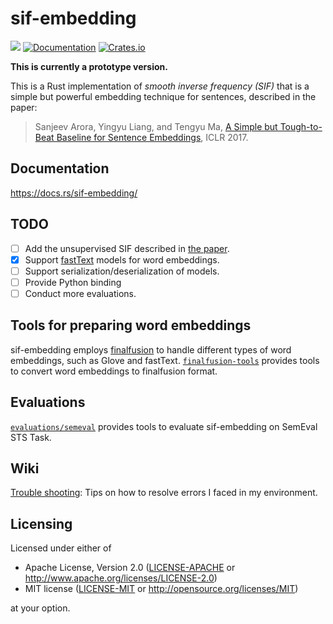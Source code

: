 # sif-embedding

![](https://github.com/kampersanda/sif-embedding/actions/workflows/rust.yml/badge.svg)
[![Documentation](https://docs.rs/sif-embedding/badge.svg)](https://docs.rs/sif-embedding)
[![Crates.io](https://img.shields.io/crates/v/sif-embedding.svg)](https://crates.io/crates/sif-embedding)

**This is currently a prototype version.**

This is a Rust implementation of *smooth inverse frequency (SIF)* that is a simple but powerful embedding technique for sentences, described in the paper:

> Sanjeev Arora, Yingyu Liang, and Tengyu Ma,
> [A Simple but Tough-to-Beat Baseline for Sentence Embeddings](https://openreview.net/forum?id=SyK00v5xx),
> ICLR 2017.

## Documentation

https://docs.rs/sif-embedding/

## TODO

- [ ] Add the unsupervised SIF described in [the paper](https://aclanthology.org/W18-3012/).
- [x] Support [fastText](https://fasttext.cc/) models for word embeddings.
- [ ] Support serialization/deserialization of models.
- [ ] Provide Python binding
- [ ] Conduct more evaluations.

## Tools for preparing word embeddings

sif-embedding employs [finalfusion](https://docs.rs/finalfusion/) to handle different types of word embeddings, such as Glove and fastText.
[`finalfusion-tools`](./finalfusion-tools) provides tools to convert word embeddings to finalfusion format.

## Evaluations

[`evaluations/semeval`](./evaluations/semeval) provides tools to evaluate sif-embedding on SemEval STS Task.

## Wiki

[Trouble shooting](https://github.com/kampersanda/sif-embedding/wiki/Trouble-shooting): Tips on how to resolve errors I faced in my environment.

## Licensing

Licensed under either of

 * Apache License, Version 2.0
   ([LICENSE-APACHE](LICENSE-APACHE) or http://www.apache.org/licenses/LICENSE-2.0)
 * MIT license
   ([LICENSE-MIT](LICENSE-MIT) or http://opensource.org/licenses/MIT)

at your option.

